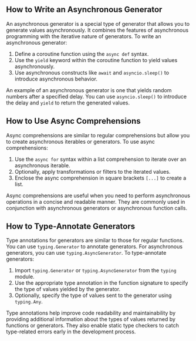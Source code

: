 ## How to Write an Asynchronous Generator

An asynchronous generator is a special type of generator that allows you to generate values asynchronously. It combines the features of asynchronous programming with the iterative nature of generators. To write an asynchronous generator:

1. Define a coroutine function using the `async def` syntax.
2. Use the `yield` keyword within the coroutine function to yield values asynchronously.
3. Use asynchronous constructs like `await` and `asyncio.sleep()` to introduce asynchronous behavior.

An example of an asynchronous generator is one that yields random numbers after a specified delay. You can use `asyncio.sleep()` to introduce the delay and `yield` to return the generated values.

## How to Use Async Comprehensions

Async comprehensions are similar to regular comprehensions but allow you to create asynchronous iterables or generators. To use async comprehensions:

1. Use the `async for` syntax within a list comprehension to iterate over an asynchronous iterable.
2. Optionally, apply transformations or filters to the iterated values.
3. Enclose the async comprehension in square brackets `[...]` to create a list.

Async comprehensions are useful when you need to perform asynchronous operations in a concise and readable manner. They are commonly used in conjunction with asynchronous generators or asynchronous function calls.

## How to Type-Annotate Generators

Type annotations for generators are similar to those for regular functions. You can use `typing.Generator` to annotate generators. For asynchronous generators, you can use `typing.AsyncGenerator`. To type-annotate generators:

1. Import `typing.Generator` or `typing.AsyncGenerator` from the `typing` module.
2. Use the appropriate type annotation in the function signature to specify the type of values yielded by the generator.
3. Optionally, specify the type of values sent to the generator using `typing.Any`.

Type annotations help improve code readability and maintainability by providing additional information about the types of values returned by functions or generators. They also enable static type checkers to catch type-related errors early in the development process.

